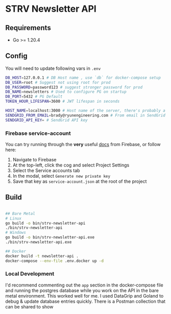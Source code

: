 # STRV Newsletter API


## Requirements
* Go >= 1.20.4


## Config
You will need to update following vars in `.env`
```bash
DB_HOST=127.0.0.1 # DB Host name , use `db` for docker-compose setup
DB_USER=root # Suggest not using root for prod
DB_PASSWORD=password123 # suggest stronger password for prod
DB_NAME=newsletters # Used to configure PG on startup
DB_PORT=5432 # PG Default
TOKEN_HOUR_LIFESPAN=3600 # JWT lifespan in seconds

HOST_NAME=localhost:3000 # Host name of the server, there's probably a better way to grab this from gin context, but this will suffice
SENDGRID_FROM_EMAIL=brady@ryunengineering.com # From email in SendGrid
SENDGRID_API_KEY= # SendGrid API key
```
### Firebase service-account
You can try running through the <strong>very</strong> useful [docs](https://firebase.google.com/docs/firestore/quickstart) from Firebase, or follow here:
1. Navigate to Firebase
2. At the top-left, click the cog and select Project Settings
3. Select the Service accounts tab
4. In the modal, select `Generate new private key`
5. Save that key as `service-account.json` at the root of the project
## Build
```bash

## Bare Metal
# Linux
go build -o bin/strv-newsletter-api
./bin/strv-newsletter-api
# Windows
go build -o bin/strv-newsletter-api.exe
./bin/strv-newsletter-api.exe

## Docker
docker build -t newsletter-api .
docker-compose --env-file .env.docker up -d
```


### Local Development

I'd recommend commenting out the `app` section in the docker-compose file and running the postgres database while you work on the API in the bare metal environment. This worked well for me. I used DataGrip and Goland to debug & update database entries quickly.
There is a Postman collection that can be shared to show 
